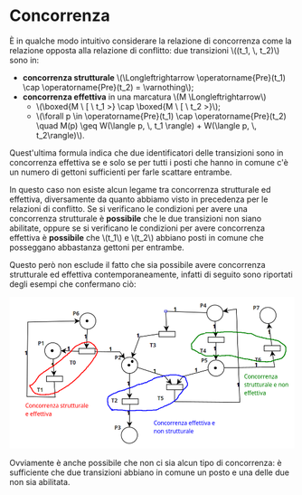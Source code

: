 # Concorrenza

È in qualche modo intuitivo considerare la relazione di concorrenza come la relazione opposta alla relazione di conflitto: due transizioni \\((t_1, \\, t_2)\\) sono in:
- __concorrenza strutturale__ \\(\Longleftrightarrow \operatorname{Pre}(t_1) \cap \operatorname{Pre}(t_2) = \varnothing\\);
- __concorrenza effettiva__ in una marcatura \\(M \Longleftrightarrow\\)
    - \\(\boxed{M \\ [ \\ t_1 >} \cap \boxed{M \\ [ \\ t_2 >}\\);
    - \\(\forall p \in \operatorname{Pre}(t_1) \cap \operatorname{Pre}(t_2) \quad M(p) \geq W(\langle p, \\, t_1 \rangle) + W(\langle  p, \\, t_2\rangle)\\).

Quest'ultima formula indica che due identificatori delle transizioni sono in concorrenza effettiva se e solo se per tutti i posti che hanno in comune c'è un numero di gettoni sufficienti per farle scattare entrambe.

In questo caso non esiste alcun legame tra concorrenza strutturale ed effettiva, diversamente da quanto abbiamo visto in precedenza per le relazioni di conflitto.
Se si verificano le condizioni per avere una concorrenza strutturale è __possibile__ che le due transizioni non siano abilitate, oppure se si verificano le condizioni per avere concorrenza effettiva è __possibile__ che \\(t_1\\) e \\(t_2\\) abbiano posti in comune che posseggano abbastanza gettoni per entrambe.

Questo però non esclude il fatto che sia possibile avere concorrenza strutturale ed effettiva contemporaneamente, infatti di seguito sono riportati degli esempi che confermano ciò:

![Esempio concorrenza](/assets/14_esempio-concorrenza.png)

Ovviamente è anche possibile che non ci sia alcun tipo di concorrenza: è sufficiente che due transizioni abbiano in comune un posto e una delle due non sia abilitata.
